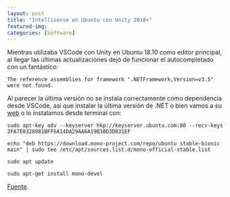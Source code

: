 ```yaml
---
layout: post
title: "Intellisense en Ubuntu con Unity 2018+"
featured-img:
categories: [Software]
---
```


Mientras utilizaba VSCode con Unity en Ubuntu 18.10 como editor principal, al llegar las últimas actualizaciones dejó de funcionar el autocompletado con un fantástico:

```
The reference assemblies for framework ".NETFramework,Version=v3.5" were not found.
```

Al parecer la última versión no se instala correctamente como dependencia desde VSCode, así que instalar la última versión de .NET o bien vamos a su [web](http://www.mono-project.com/download/stable/) o lo instalamos desde terminal con:

```
sudo apt-key adv --keyserver hkp://keyserver.ubuntu.com:80 --recv-keys 3FA7E0328081BFF6A14DA29AA6A19B38D3D831EF

echo "deb https://download.mono-project.com/repo/ubuntu stable-bionic main" | sudo tee /etc/apt/sources.list.d/mono-official-stable.list

sudo apt update

sudo apt-get install mono-devel
```

[Fuente](https://k00d14.wordpress.com/2018/06/21/got-intellisense-for-unity-and-c-working-on-linux/).
